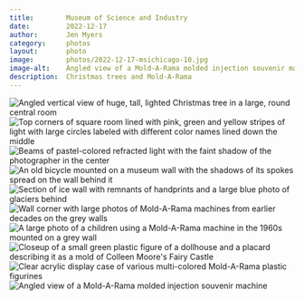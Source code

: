 ```yaml
---
title:        Museum of Science and Industry
date:         2022-12-17
author:       Jen Myers
category:     photos
layout:       photo
image:        photos/2022-12-17-msichicago-10.jpg
image-alt:    Angled view of a Mold-A-Rama molded injection souvenir machine
description:  Christmas trees and Mold-A-Rama
---
```


<div><img alt="Angled vertical view of huge, tall, lighted Christmas tree in a large, round central room" class="vert" src="{{ site.baseurl }}/images/photos/2022-12-17-msichicago-01.jpg" /></div>
<div><img alt="Top corners of square room lined with pink, green and yellow stripes of light with large circles labeled with different color names lined down the middle" src="{{ site.baseurl }}/images/photos/2022-12-17-msichicago-02.jpg" /></div>
<div><img alt="Beams of pastel-colored refracted light with the faint shadow of the photographer in the center" src="{{ site.baseurl }}/images/photos/2022-12-17-msichicago-03.jpg" /></div>
<div><img alt="An old bicycle mounted on a museum wall with the shadows of its spokes spread on the wall behind it" src="{{ site.baseurl }}/images/photos/2022-12-17-msichicago-04.jpg" /></div>
<div><img alt="Section of ice wall with remnants of handprints and a large blue photo of glaciers behind" src="{{ site.baseurl }}/images/photos/2022-12-17-msichicago-05.jpg" /></div>
<div><img alt="Wall corner with large photos of Mold-A-Rama machines from earlier decades on the grey walls" src="{{ site.baseurl }}/images/photos/2022-12-17-msichicago-06.jpg" /></div>
<div><img alt="A large photo of a children using a Mold-A-Rama machine in the 1960s mounted on a grey wall" src="{{ site.baseurl }}/images/photos/2022-12-17-msichicago-07.jpg" /></div>
<div><img alt="Closeup of a small green plastic figure of a dollhouse and a placard describing it as a mold of Colleen Moore's Fairy Castle" src="{{ site.baseurl }}/images/photos/2022-12-17-msichicago-08.jpg" /></div>
<div><img alt="Clear acrylic display case of various multi-colored Mold-A-Rama plastic figurines" class="vert" src="{{ site.baseurl }}/images/photos/2022-12-17-msichicago-09.jpg" /></div>
<div><img alt="Angled view of a Mold-A-Rama molded injection souvenir machine" src="{{ site.baseurl }}/images/photos/2022-12-17-msichicago-10.jpg" /></div>

